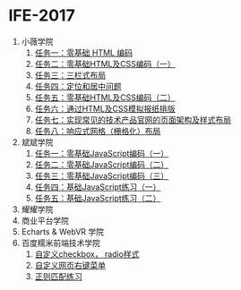 # IFE-2017

1. 小薇学院
	1. [任务一：零基础 HTML 编码](https://grassrootscoder.github.io/IFE-2017/html/html.html)
	2. [任务二：零基础HTML及CSS编码（一）](https://grassrootscoder.github.io/IFE-2017/html-css/html-css.html)
	3. [任务三：三栏式布局](https://grassrootscoder.github.io/IFE-2017/three-column-layout/three-column-layout.html)
	4. [任务四：定位和居中问题](https://grassrootscoder.github.io/IFE-2017/centered/centered.html)
	5. [任务五：零基础HTML及CSS编码（二）](https://grassrootscoder.github.io/IFE-2017/html-css-2/html-css-2.html)
	6. [任务六：通过HTML及CSS模拟报纸排版](https://grassrootscoder.github.io/IFE-2017/message-layout/message.html)
	7. [任务七：实现常见的技术产品官网的页面架构及样式布局](https://grassrootscoder.github.io/IFE-2017/official-website-layout/official-website.html)
	8. [任务八：响应式网格（栅格化）布局](https://grassrootscoder.github.io/IFE-2017/media-layout/media-layout.html)
2. 斌斌学院
	1. [任务一：零基础JavaScript编码（一）](https://grassrootscoder.github.io/IFE-2017/js-zero-based-1/zero-based-1.html)
	2. [任务二：零基础JavaScript编码（二）](https://grassrootscoder.github.io/IFE-2017/js-zero-based-2/zero-based-2.html)
	3. [任务三：零基础JavaScript编码（三）](https://grassrootscoder.github.io/IFE-2017/js-zero-based-3/zero-based-3.html)
	4. [任务四：基础JavaScript练习（一）](https://grassrootscoder.github.io/IFE-2017/js-base-1/base-1.html)
	5. [任务五：基础JavaScript练习（二）](https://grassrootscoder.github.io/IFE-2017/js-base-2/base-2.html)
3. 耀耀学院
4. 商业平台学院
5. Echarts & WebVR 学院
6. 百度糯米前端技术学院
	1. [自定义checkbox， radio样式](https://grassrootscoder.github.io/IFE-2017/customize-the-checked-radio-style/customize-the-checked&radio-style.html)
	2. [自定义网页右键菜单](https://grassrootscoder.github.io/IFE-2017/customize-context-menu/customize-context-menu.html)
	3. [正则匹配练习](https://github.com/grassrootscoder/IFE-2017/blob/master/regular-expressions/regexp.js)
